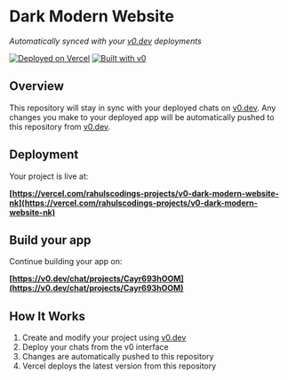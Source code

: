 # Dark Modern Website

*Automatically synced with your [v0.dev](https://v0.dev) deployments*

[![Deployed on Vercel](https://img.shields.io/badge/Deployed%20on-Vercel-black?style=for-the-badge&logo=vercel)](https://vercel.com/rahulscodings-projects/v0-dark-modern-website-nk)
[![Built with v0](https://img.shields.io/badge/Built%20with-v0.dev-black?style=for-the-badge)](https://v0.dev/chat/projects/Cayr693hOOM)

## Overview

This repository will stay in sync with your deployed chats on [v0.dev](https://v0.dev).
Any changes you make to your deployed app will be automatically pushed to this repository from [v0.dev](https://v0.dev).

## Deployment

Your project is live at:

**[https://vercel.com/rahulscodings-projects/v0-dark-modern-website-nk](https://vercel.com/rahulscodings-projects/v0-dark-modern-website-nk)**

## Build your app

Continue building your app on:

**[https://v0.dev/chat/projects/Cayr693hOOM](https://v0.dev/chat/projects/Cayr693hOOM)**

## How It Works

1. Create and modify your project using [v0.dev](https://v0.dev)
2. Deploy your chats from the v0 interface
3. Changes are automatically pushed to this repository
4. Vercel deploys the latest version from this repository